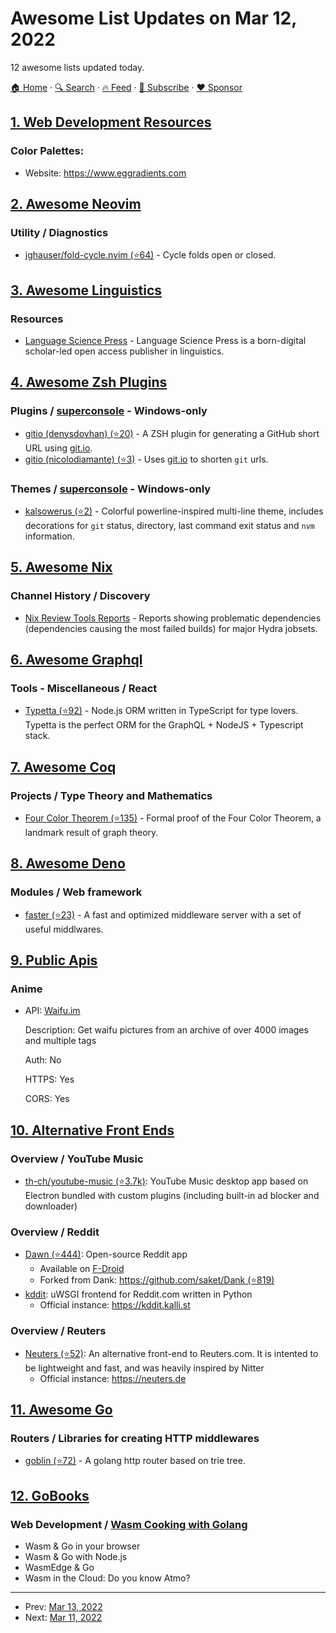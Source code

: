 # Awesome List Updates on Mar 12, 2022

12 awesome lists updated today.

[🏠 Home](/README.md) · [🔍 Search](https://www.trackawesomelist.com/search/) · [🔥 Feed](https://www.trackawesomelist.com/rss.xml) · [📮 Subscribe](https://trackawesomelist.us17.list-manage.com/subscribe?u=d2f0117aa829c83a63ec63c2f&id=36a103854c) · [❤️  Sponsor](https://github.com/sponsors/theowenyoung)



## [1. Web Development Resources](/content/markodenic/web-development-resources/README.md)

### Color Palettes:

- Website: <https://www.eggradients.com>



## [2. Awesome Neovim](/content/rockerBOO/awesome-neovim/README.md)

### Utility / Diagnostics

*   [jghauser/fold-cycle.nvim (⭐64)](https://github.com/jghauser/fold-cycle.nvim) - Cycle folds open or closed.

## [3. Awesome Linguistics](/content/theimpossibleastronaut/awesome-linguistics/README.md)

### Resources

*   [Language Science Press](https://langsci-press.org/) - Language Science Press is a born-digital scholar-led open access publisher in linguistics.

## [4. Awesome Zsh Plugins](/content/unixorn/awesome-zsh-plugins/README.md)

### Plugins / [superconsole](https://github.com/alexchmykhalo/superconsole) - Windows-only

*   [gitio (denysdovhan) (⭐20)](https://github.com/denysdovhan/gitio-zsh) - A ZSH plugin for generating a GitHub short URL using [git.io](https://git.io).
*   [gitio (nicolodiamante) (⭐3)](https://github.com/nicolodiamante/gitio) - Uses [git.io](https://git.io/) to shorten `git` urls.

### Themes / [superconsole](https://github.com/alexchmykhalo/superconsole) - Windows-only

*   [kalsowerus (⭐2)](https://github.com/kalsowerus/kalsowerus.zsh-theme) - Colorful powerline-inspired multi-line theme, includes decorations for `git` status, directory, last command exit status and `nvm` information.

## [5. Awesome Nix](/content/nix-community/awesome-nix/README.md)

### Channel History / Discovery

*   [Nix Review Tools Reports](https://malob.github.io/nix-review-tools-reports/) - Reports showing problematic dependencies (dependencies causing the most failed builds) for major Hydra jobsets.

## [6. Awesome Graphql](/content/chentsulin/awesome-graphql/README.md)

### Tools - Miscellaneous / React

*   [Typetta (⭐92)](https://github.com/twinlogix/typetta) - Node.js ORM written in TypeScript for type lovers. Typetta is the perfect ORM for the GraphQL + NodeJS + Typescript stack.

## [7. Awesome Coq](/content/coq-community/awesome-coq/README.md)

### Projects / Type Theory and Mathematics

*   [Four Color Theorem (⭐135)](https://github.com/coq-community/fourcolor) - Formal proof of the Four Color Theorem, a landmark result of graph theory.

## [8. Awesome Deno](/content/denolib/awesome-deno/README.md)

### Modules / Web framework

*   [faster (⭐23)](https://github.com/hviana/faster) - A fast and optimized middleware server with a set of useful middlwares.

## [9. Public Apis](/content/public-apis/public-apis/README.md)

### Anime

- API: [Waifu.im](https://waifu.im/docs)

  Description: Get waifu pictures from an archive of over 4000 images and multiple tags

  Auth: No

  HTTPS: Yes

  CORS: Yes



## [10. Alternative Front Ends](/content/mendel5/alternative-front-ends/README.md)

### Overview / YouTube Music

*   [th-ch/youtube-music (⭐3.7k)](https://github.com/th-ch/youtube-music): YouTube Music desktop app based on Electron bundled with custom plugins (including built-in ad blocker and downloader)

### Overview / Reddit

*   [Dawn (⭐444)](https://github.com/Tunous/Dawn): Open-source Reddit app
    *   Available on [F-Droid](https://f-droid.org/en/packages/me.thanel.dank)
    *   Forked from Dank: [https://github.com/saket/Dank (⭐819)](https://github.com/saket/Dank)
*   [kddit](https://git.kalli.st/kallist/kddit-spaghetti): uWSGI frontend for Reddit.com written in Python
    *   Official instance: <https://kddit.kalli.st>

### Overview / Reuters

*   [Neuters (⭐52)](https://github.com/HookedBehemoth/neuters): An alternative front-end to Reuters.com. It is intented to be lightweight and fast, and was heavily inspired by Nitter
    *   Official instance: <https://neuters.de>

## [11. Awesome Go](/content/avelino/awesome-go/README.md)

### Routers / Libraries for creating HTTP middlewares

*   [goblin (⭐72)](https://github.com/bmf-san/goblin) - A golang http router based on trie tree.

## [12. GoBooks](/content/dariubs/GoBooks/README.md)

### Web Development / [Wasm Cooking with Golang](https://k33g.gumroad.com/l/wasmcooking)

*   Wasm & Go in your browser
*   Wasm & Go with Node.js
*   WasmEdge & Go
*   Wasm in the Cloud: Do you know Atmo?

---

- Prev: [Mar 13, 2022](/content/2022/03/13/README.md)
- Next: [Mar 11, 2022](/content/2022/03/11/README.md)